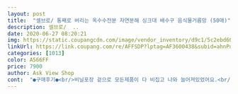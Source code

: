 ```yaml
---
layout: post 
title:  "셀브로/ 통째로 버리는 옥수수전분 자연분해 싱크대 배수구 음식물거름망 (50매)" 
description: 셀브로/  ..
date: 2020-06-27 08:20:21 
img: https://static.coupangcdn.com/image/vendor_inventory/d9c1/5c2ebd60783ebf3fbb5c783cec46325445fef90bec18151e208df8c19361.jpg 
linkUrl: https://link.coupang.com/re/AFFSDP?lptag=AF3600438&subid=ahnPublicAsk&pageKey=1676103120&itemId=2855576808&vendorItemId=70357789883&traceid=V0-113-b90cf975fa9fefb0 
categories: [1013] 
color: A566FF 
price: 7900 
author: Ask View Shop 
cont:  "●구매후기●<br/>비닐포장 겉으로 모든제품이 다 비집고 나와 늘어져있었어요.<br/> 자연분해 된다고 해서 주문해서 사용중이기는 한데 잘 걸러주는건 좋은데 깔끔하게 포장되어있지 않은게 좀 그렇네요.<br/><br/>아주 편합니다! 그냥 쏙쏙 버리면 되니까 좋습니다.<br/><br/>이런것만 조심 한다면 씽크대망  안에 찬 찌꺼기  버리기 쉬워져서 좋네요.<br/>물론 망도 깨끗해  청소도 쉬워졌어요.<br/>앞으로 계속 사용해볼만한 제품인듯^^<br/>집에 음식물 처리기가 없다보니 매번 설겆이후 씽크대 스텐망까지 청소해야 끝이났죠.<br/>여름엔 더욱더 신경이 쓰여 락스로 청소까지 해야 개운.<br/>그러다 이 제품을 봤죠.<br/>예전엔 자연분해 되는 제품이 아닌걸 써봤는데 망에 뭍은 찌꺼기까지 털어서 버리고 망도 쓰레기로 따로 배출하니 더 비위생적인것 같더라구요.<br/>굳이 망을 왜쓰나싶어 얼마쓰다 다 버려버렸죠.<br/>근데  이건 자연분해 된다니 싹 겉어서 음쓰봉에 버리니 편하고 좋더군요.<br/>단지 별 하나 뺀 이유는 김칫통같은 고춧가루 양념 많이 뭍은걸 닦으면 씽크대물이 안내려가더라구요.<br/>중간에 몇번씩 망 사이에 낀 고춧가루 양념등을 좀 빼줘야 물이 내려가네요.<br/>입자기 촘촘해서 양념등이 구멍을순간적으로 막아버려서 생기는 현상ㅜㅜ<br/>" 
---
```

